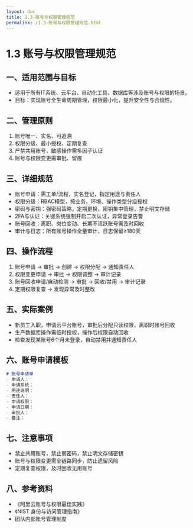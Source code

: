 ```yaml
---
layout: doc
title: 1.3-账号与权限管理规范
permalink: /1.3-账号与权限管理规范.html
---
```

# 1.3 账号与权限管理规范

## 一、适用范围与目标
- 适用于所有IT系统、云平台、自动化工具、数据库等涉及账号与权限的场景。
- 目标：实现账号全生命周期管理，权限最小化，提升安全性与合规性。

## 二、管理原则
1. 账号唯一、实名、可追溯
2. 权限分级、最小授权、定期复查
3. 严禁共用账号，敏感操作需多因子认证
4. 账号与权限变更需审批、留痕

## 三、详细规范
- 账号申请：需工单/流程，实名登记，指定用途与责任人
- 权限分级：RBAC模型，按业务、环境、操作类型分级授权
- 密码与密钥：强密码策略，定期更换，密钥集中管理，禁止明文存储
- 2FA与认证：关键系统强制开启二次认证，异常登录告警
- 账号回收：离职、岗位变动、长期不活跃账号需及时回收
- 审计与日志：所有账号操作全量审计，日志保留≥180天

## 四、操作流程
1. 账号申请 → 审批 → 创建 → 权限分配 → 通知责任人
2. 权限变更申请 → 审批 → 权限调整 → 审计记录
3. 账号回收申请/自动检测 → 审批 → 回收/禁用 → 审计记录
4. 定期权限复查 → 发现异常及时整改

## 五、实际案例
- 新员工入职，申请云平台账号，审批后分配只读权限，离职时账号回收
- 生产数据库操作需临时授权，操作后权限自动回收
- 检查发现某账号6个月未登录，自动禁用并通知责任人

## 六、账号申请模板
```markdown
# 账号申请单
- 申请人：
- 申请系统：
- 用途说明：
- 责任人：
- 申请权限：
- 申请日期：
- 审批人：
- 备注：
```

## 七、注意事项
- 禁止共用账号，禁止弱密码，禁止明文存储密钥
- 账号与权限变更需全链路同步，防止遗留风险
- 定期复查权限，及时回收无用账号

## 八、参考资料
- 《阿里云账号与权限最佳实践》
- 《NIST 身份与访问管理指南》
- 团队内部账号管理制度